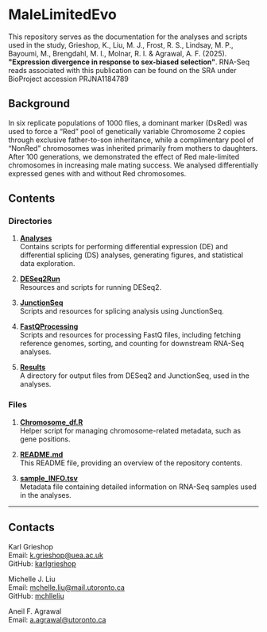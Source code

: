 # MaleLimitedEvo

This repository serves as the documentation for the analyses and scripts used in the study, Grieshop, K., Liu, M. J., Frost, R. S., Lindsay, M. P., Bayoumi, M., Brengdahl, M. I., Molnar, R. I. & Agrawal, A. F. (2025). **"Expression divergence in response to sex-biased selection"**. 
RNA-Seq reads associated with this publication can be found on the SRA under BioProject accession PRJNA1184789

## Background

In six replicate populations of 1000 flies, a dominant marker (DsRed) was used to force a “Red” pool of genetically variable Chromosome 2 copies through exclusive father-to-son inheritance, while a complimentary pool of “NonRed” chromosomes was inherited primarily from mothers to daughters. After 100 generations, we demonstrated the effect of Red male-limited chromosomes in increasing male mating success. We analysed differentially expressed genes with and without Red chromosomes. 


## Contents

### Directories
1. **[Analyses](https://github.com/mchlleliu/MaleLimitedEvo/tree/main/Analyses)**  
   Contains scripts for performing differential expression (DE) and differential splicing (DS) analyses, generating figures, and statistical data exploration.

2. **[DESeq2Run](https://github.com/mchlleliu/MaleLimitedEvo/tree/main/DESeq2Run)**  
   Resources and scripts for running DESeq2.

3. **[JunctionSeq](https://github.com/mchlleliu/MaleLimitedEvo/tree/main/JunctionSeq)**  
   Scripts and resources for splicing analysis using JunctionSeq.

4. **[FastQProcessing](https://github.com/mchlleliu/MaleLimitedEvo/tree/main/FastQProcessing)**  
  Scripts and resources for processing FastQ files, including fetching reference genomes, sorting, and counting 
for downstream RNA-Seq analyses.

5. **[Results](https://github.com/mchlleliu/MaleLimitedEvo/tree/main/Results)**  
   A directory for output files from DESeq2 and JunctionSeq, used in the analyses.

### Files
1. **[Chromosome_df.R](https://github.com/mchlleliu/MaleLimitedEvo/blob/main/Chromosome_df.R)**  
   Helper script for managing chromosome-related metadata, such as gene positions.

2. **[README.md](https://github.com/mchlleliu/MaleLimitedEvo/blob/main/README.md)**  
   This README file, providing an overview of the repository contents.

3. **[sample_INFO.tsv](https://github.com/mchlleliu/MaleLimitedEvo/blob/main/sample_INFO.tsv)**  
   Metadata file containing detailed information on RNA-Seq samples used in the analyses.

---



## Contacts

Karl Grieshop<br />
Email: [k.grieshop@uea.ac.uk](mailto:K.Grieshop@uea.ac.uk)<br />
GitHub: [karlgrieshop](https://github.com/karlgrieshop)

Michelle J. Liu  
Email: [mchelle.liu@mail.utoronto.ca](mailto:mchelle.liu@mail.utoronto.ca)  
GitHub: [mchlleliu](https://github.com/mchlleliu)

Aneil F. Agrawal<br />
Email: [a.agrawal@utoronto.ca](mailto:a.agrawal@utoronto.ca)
